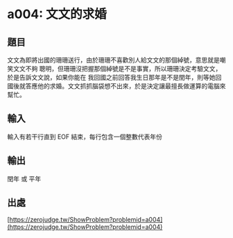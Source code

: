 # a004: 文文的求婚

## 題目

文文為即將出國的珊珊送行，由於珊珊不喜歡別人給文文的那個綽號，意思就是嘲笑文文不夠 聰明，但珊珊沒把握那個綽號是不是事實，所以珊珊決定考驗文文，於是告訴文文說，如果你能在 我回國之前回答我生日那年是不是閏年，則等她回國後就答應他的求婚。文文抓抓腦袋想不出來，於是決定讓最擅長做運算的電腦來幫忙。

## 輸入

輸入有若干行直到 EOF 結束，每行包含一個整數代表年份

## 輸出

閏年 或 平年

## 出處

[https://zerojudge.tw/ShowProblem?problemid=a004](https://zerojudge.tw/ShowProblem?problemid=a004)

